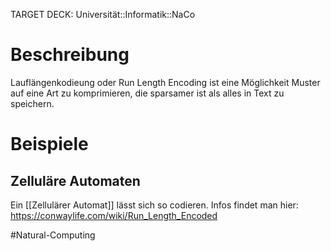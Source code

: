 TARGET DECK: Universität::Informatik::NaCo

# Beschreibung
Lauflängenkodieung oder Run Length Encoding ist eine Möglichkeit Muster auf eine Art zu komprimieren, die sparsamer ist als alles in Text zu speichern. 

# Beispiele
## Zelluläre Automaten
Ein [[Zellulärer Automat]] lässt sich so codieren.
Infos findet man hier: https://conwaylife.com/wiki/Run_Length_Encoded




$\newcommand{\wink}[1]{\left\langle #1 \right\rangle}$
$\newcommand{\klam}[1]{\left( #1 \right)}$
$\newcommand{\Q}{\mathbb Q}$
$\newcommand{\R}{\mathbb R}$
$\newcommand{\C}{\mathbb C}$
$\newcommand{\F}{\mathbb F}$
$\newcommand{\Z}{\mathbb Z}$
$\newcommand{\N}{\mathbb N}$
$\newcommand{\a}{\alpha}$

#Natural-Computing 
